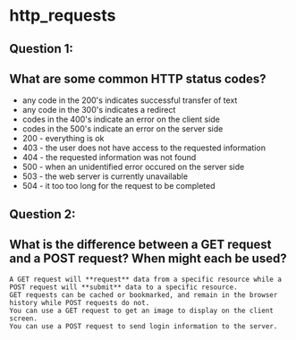 # http_requests

## Question 1:
## What are some common HTTP status codes?

* any code in the 200's indicates successful transfer of text
* any code in the 300's indicates a redirect
* codes in the 400's indicate an error on the client side
* codes in the 500's indicate an error on the server side
* 200 - everything is ok
* 403 - the user does not have access to the requested information
* 404 - the requested information was not found
* 500 - when an unidentified error occured on the server side
* 503 - the web server is currently unavailable
* 504 - it too too long for the request to be completed

## Question 2:
## What is the difference between a GET request and a POST request? When might each be used?

``` 
A GET request will **request** data from a specific resource while a POST request will **submit** data to a specific resource.
GET requests can be cached or bookmarked, and remain in the browser history while POST requests do not. 
You can use a GET request to get an image to display on the client screen.
You can use a POST request to send login information to the server.

```